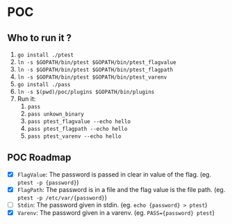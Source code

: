 # POC

## Who to run it ?
1. `go install ./ptest`
1. `ln -s $GOPATH/bin/ptest $GOPATH/bin/ptest_flagvalue`
1. `ln -s $GOPATH/bin/ptest $GOPATH/bin/ptest_flagpath`
1. `ln -s $GOPATH/bin/ptest $GOPATH/bin/ptest_varenv`
1. `go install ./pass`
1. `ln -s $(pwd)/poc/plugins $GOPATH/bin/plugins`
1. Run it:
   1. `pass`
   1. `pass unkown_binary`
   1. `pass ptest_flagvalue --echo hello`
   1. `pass ptest_flagpath --echo hello`
   1. `pass ptest_varenv --echo hello`


## POC Roadmap
* [x] `FlagValue`: The password is passed in clear in value of the flag. (eg. `ptest -p {password}`)
* [x] `FlagPath`: The password is in a file and the flag value is the file path. (eg. `ptest -p /etc/var/{password}`)
* [ ] `Stdin`: The password given in stdin. (eg. `echo {password} > ptest`)
* [x] `Varenv`: The password given in a varenv. (eg. `PASS={password} ptest`)

